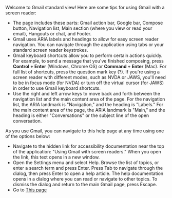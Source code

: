 Welcome to Gmail standard view! Here are some tips for using Gmail with
a screen reader:

-   The page includes these parts: Gmail action bar, Google bar, Compose
    button, Navigation list, Main section (where you view or read your
    email), Hangouts or chat, and Footer.
-   Gmail uses ARIA labels and headings to allow for easy screen reader
    navigation. You can navigate through the application using tabs or
    your standard screen reader keystrokes.
-   Gmail keyboard shortcuts allow you to perform certain actions
    quickly. For example, to send a message that you've finished
    composing, press **Control + Enter** (Windows, Chrome OS) or
    **Command + Enter** (Mac). For full list of shortcuts, press the
    question mark key (?). If you're using a screen reader with
    different modes, such as NVDA or JAWS, you'll need to be in focus
    mode (for NVDA) or turn off the virtual cursor (for JAWS) in order
    to use Gmail keyboard shortcuts.
-   Use the right and left arrow keys to move back and forth between the
    navigation list and the main content area of the page. For the
    navigation list, the ARIA landmark is "Navigation," and the heading
    is "Labels." For the main content area of the page, the ARIA
    landmark is "Main," and the heading is either "Conversations" or the
    subject line of the open conversation.

As you use Gmail, you can navigate to this help page at any time using
one of the options below:

-   Navigate to the hidden link for accessibility documentation near the
    top of the application: "Using Gmail with screen readers." When you
    open the link, this text opens in a new window.
-   Open the Settings menu and select Help. Browse the list of topics,
    or enter a search term and press Enter. Press Tab to navigate
    through the dialog, then press Enter to open a help article. The
    help documentation opens in a dialog where you can read or navigate
    to other topics. To dismiss the dialog and return to the main Gmail
    page, press Escape.
-   Go to [This
    page](https://support.google.com/mail/answer/90559?hl=en)
